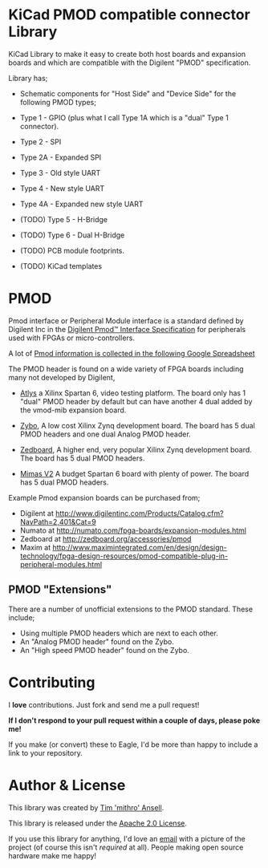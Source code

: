 KiCad PMOD compatible connector Library
=======================================

KiCad Library to make it easy to create both host boards and expansion boards
and which are compatible with the Digilent "PMOD" specification.

Library has;
 * Schematic components for "Host Side" and "Device Side" for the following PMOD types;
  * Type 1 - GPIO (plus what I call Type 1A which is a "dual" Type 1 connector).
  * Type 2 - SPI
  * Type 2A - Expanded SPI
  * Type 3 - Old style UART
  * Type 4 - New style UART
  * Type 4A - Expanded new style UART
  * (TODO) Type 5 - H-Bridge
  * (TODO) Type 6 - Dual H-Bridge

 * (TODO) PCB module footprints.
 * (TODO) KiCad templates


PMOD
======================

Pmod interface or Peripheral Module interface is a standard defined by Digilent
Inc in the
[Digilent Pmod™ Interface Specification](http://www.digilentinc.com/Pmods/licensing.cfm)
for peripherals used with FPGAs or micro-controllers.

A lot of [Pmod information is collected in the following Google Spreadsheet
](https://docs.google.com/spreadsheets/d/1D-GboyrP57VVpejQzEm0P1WEORo1LAIt92hk1bZGEoo/edit#gid=826995092)

The PMOD header is found on a wide variety of FPGA boards including many not
developed by Digilent,

 * [Atlys](http://www.digilentinc.com/atlys/)
   a Xilinx Spartan 6, video testing platform.
   The board only has 1 "dual" PMOD header by default but can have another 4
   dual added by the vmod-mib expansion board.

 * [Zybo](http://www.digilentinc.com/Products/Detail.cfm?NavPath=2,400,1198&Prod=ZYBO),
   A low cost Xilinx Zynq development board.
   The board has 5 dual PMOD headers and one dual Analog PMOD header.

 * [Zedboard](http://zedboard.org/product/zedboard),
   A higher end, very popular Xilinx Zynq development board.
   The board has 5 dual PMOD headers.

 * [Mimas V2](http://numato.com/us/fpga-boards/xilinx/spartan6.html)
   A budget Spartan 6 board with plenty of power.
   The board has 5 dual PMOD headers.

Example Pmod expansion boards can be purchased from;

 * Digilent at http://www.digilentinc.com/Products/Catalog.cfm?NavPath=2,401&Cat=9
 * Numato at http://numato.com/fpga-boards/expansion-modules.html
 * Zedboard at http://zedboard.org/accessories/pmod
 * Maxim at http://www.maximintegrated.com/en/design/design-technology/fpga-design-resources/pmod-compatible-plug-in-peripheral-modules.html

PMOD "Extensions"
---------------------

There are a number of unofficial extensions to the PMOD standard. These include;
 * Using multiple PMOD headers which are next to each other.
 * An "Analog PMOD header" found on the Zybo.
 * An "High speed PMOD header" found on the Zybo.


Contributing
======================

I **love** contributions. Just fork and send me a pull request!

**If I don't respond to your pull request within a couple of days, please poke
me!**

If you make (or convert) these to Eagle, I'd be more than happy to include a
link to your repository.


Author & License
======================

This library was created by [Tim 'mithro' Ansell](https://blog.mithis.net/).

This library is released under the
[Apache 2.0 License](http://www.apache.org/licenses/LICENSE-2.0.html).

If you use this library for anything, I'd love an [email](mithro@mithis.com)
with a picture of the project (of course this isn't *required* at all). People
making open source hardware make me happy!
